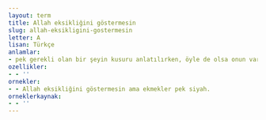 ```yaml
---
layout: term
title: Allah eksikliğini göstermesin
slug: allah-eksikligini-gostermesin
letter: A
lisan: Türkçe
anlamlar:
- pek gerekli olan bir şeyin kusuru anlatılırken, öyle de olsa onun varlığına şükredildiğini anlatan bir söz
ozellikler:
- - ''
ornekler:
- - Allah eksikliğini göstermesin ama ekmekler pek siyah.
orneklerkaynak:
- - ''
---
```

